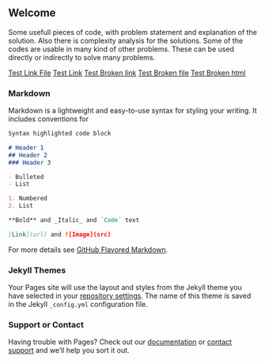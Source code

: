 ## Welcome

Some usefull pieces of code, with problem statement and explanation of the solution. Also there is complexity analysis for the solutions. Some of the codes are usable in many kind of other problems. These can be used directly or indirectly to solve many problems.

[Test Link File](test.md)
[Test Link](test)
[Test Broken link](broken)
[Test Broken file](broken.md)
[Test Broken html](broken.html)

### Markdown

Markdown is a lightweight and easy-to-use syntax for styling your writing. It includes conventions for

```markdown
Syntax highlighted code block

# Header 1
## Header 2
### Header 3

- Bulleted
- List

1. Numbered
2. List

**Bold** and _Italic_ and `Code` text

[Link](url) and ![Image](src)
```

For more details see [GitHub Flavored Markdown](https://guides.github.com/features/mastering-markdown/).

### Jekyll Themes

Your Pages site will use the layout and styles from the Jekyll theme you have selected in your [repository settings](https://github.com/ishu9bansal/ideone/settings). The name of this theme is saved in the Jekyll `_config.yml` configuration file.

### Support or Contact

Having trouble with Pages? Check out our [documentation](https://docs.github.com/categories/github-pages-basics/) or [contact support](https://github.com/contact) and we’ll help you sort it out.
